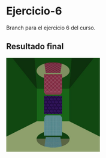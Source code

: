 # Ejercicio-6
Branch para el ejercicio 6 del curso.

## Resultado final
<img src="scene.jpg" alt="Texto alternativo" width="250" height="250">
